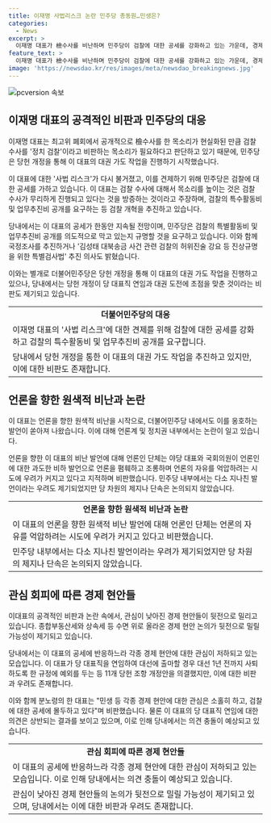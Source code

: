 ```yaml
---
title: 이재명 사법리스크 논란 민주당 총동원…민생은?
categories:
  - News
excerpt: >
  이재명 대표가 檢수사를 비난하며 민주당이 검찰에 대한 공세를 강화하고 있는 가운데, 경제 현안들이 주목받지 못하는 상황이다. 민주당은 당헌 개정으로 이 대표의 대권 가도 작업을 추진하고 있지만, 이를 향한 우려도 존재한다. 또한, 검찰과의 갈등으로 불거진 사법 리스크가 민주당의 공세를 지속시킬 전망이다. 이 대표의 당 대표직 연임에 대한 여론은 좋지 않은 상태이며, 검찰에 대한 강력한 비판과 함께 민주당의 공세가 이어질 것으로 전망된다.
feature_text: >
  이재명 대표가 檢수사를 비난하며 민주당이 검찰에 대한 공세를 강화하고 있는 가운데, 경제 현안들이 주목받지 못하는 상황이다. 민주당은 당헌 개정으로 이 대표의 대권 가도 작업을 추진하고 있지만, 이를 향한 우려도 존재한다. 또한, 검찰과의 갈등으로 불거진 사법 리스크가 민주당의 공세를 지속시킬 전망이다. 이 대표의 당 대표직 연임에 대한 여론은 좋지 않은 상태이며, 검찰에 대한 강력한 비판과 함께 민주당의 공세가 이어질 것으로 전망된다.
image: 'https://newsdao.kr/res/images/meta/newsdao_breakingnews.jpg'
---
```


<p><img src="https://newsdao.kr/res/images/meta/newsdao_breakingnews.jpg" alt="pcversion 속보" /></p>

<h2 data-ke-size="size26">이재명 대표의 공격적인 비판과 민주당의 대응</h2>

<p data-ke-size="size16">이재명 대표는 최고위 폐회에서 공개적으로 檢수사를 한 목소리가 현실화된 만큼 검찰 수사를 '정치 검찰'이라고 비판하는 목소리가 필요하다고 판단하고 있기 때문에, 민주당은 당헌 개정을 통해 이 대표의 대권 가도 작업을 진행하기 시작했습니다.</p>

<p data-ke-size="size16">이 대표에 대한 '사법 리스크'가 다시 불거졌고, 이를 견제하기 위해 민주당은 검찰에 대한 공세를 가하고 있습니다. 이 대표는 검찰 수사에 대해서 목소리를 높이는 것은 검찰 수사가 무리하게 진행되고 있다는 것을 방증하는 것이라고 주장하며, 검찰의 특수활동비 및 업무추진비 공개를 요구하는 등 검찰 개혁을 추진하고 있습니다.</p>

<p data-ke-size="size16">당내에서는 이 대표의 공세가 한동안 지속될 전망이며, 민주당은 검찰의 특별활동비 및 업무추진비 공개를 의도적으로 막고 있는지 규명할 것을 요구하고 있습니다. 이와 함께 국정조사를 추진하거나 '김성태 대북송금 사건 관련 검찰의 허위진술 강요 등 진상규명을 위한 특별검사법' 추진 의사도 밝혔습니다.</p>

<p data-ke-size="size16">이와는 별개로 더불어민주당은 당헌 개정을 통해 이 대표의 대권 가도 작업을 진행하고 있으나, 당내에서는 당헌 개정이 당 대표직 연임과 대권 도전에 초점을 맞춘 것이라는 비판도 제기되고 있습니다.</p>

<table>
    <tr>
        <td style="text-align: center; height: 17px;"><b>더불어민주당의 대응</b></td>
    </tr>
    <tr>
        <td>이재명 대표의 '사법 리스크'에 대한 견제를 위해 검찰에 대한 공세를 강화하고 검찰의 특수활동비 및 업무추진비 공개를 요구합니다.</td>
    </tr>
    <tr>
        <td>당내에서 당헌 개정을 통한 이 대표의 대권 가도 작업을 추진하고 있지만, 이에 대한 비판도 존재합니다.</td>
    </tr>
</table>

<h2 data-ke-size="size26">언론을 향한 원색적 비난과 논란</h2>

<p data-ke-size="size16">이 대표는 언론을 향한 원색적 비난을 시작으로, 더불어민주당 내에서도 이를 옹호하는 발언이 쏟아져 나왔습니다. 이에 대해 언론계 및 정치권 내부에서는 논란이 일고 있습니다.</p>

<p data-ke-size="size16">언론을 향한 이 대표의 비난 발언에 대해 언론인 단체는 야당 대표와 국회의원이 언론인에 대한 과도한 비하 발언으로 언론을 폄훼하고 조롱하며 언론의 자유를 억압하려는 시도에 우려가 커지고 있다고 지적하며 비판했습니다. 민주당 내부에서는 다소 지나친 발언이라는 우려도 제기되었지만 당 차원의 제지나 단속은 논의되지 않았습니다.</p>

<table>
    <tr>
        <td style="text-align: center; height: 17px;"><b>언론을 향한 원색적 비난과 논란</b></td>
    </tr>
    <tr>
        <td>이 대표의 언론을 향한 원색적 비난 발언에 대해 언론인 단체는 언론의 자유를 억압하려는 시도에 우려가 커지고 있다고 비판했습니다.</td>
    </tr>
    <tr>
        <td>민주당 내부에서는 다소 지나친 발언이라는 우려가 제기되었지만 당 차원의 제지나 단속은 논의되지 않았습니다.</td>
    </tr>
</table>

<h2 data-ke-size="size26">관심 회피에 따른 경제 현안들</h2>

<p data-ke-size="size16">이대표의 공격적인 비판과 논란 속에서, 관심이 낮아진 경제 현안들이 뒷전으로 밀리고 있습니다. 종합부동산세와 상속세 등 수면 위로 올라온 경제 현안 논의가 뒷전으로 밀릴 가능성이 제기되고 있습니다.</p>

<p data-ke-size="size16">당내에서는 이 대표의 공세에 반응하느라 각종 경제 현안에 대한 관심이 저하되고 있는 모습입니다. 이 대표가 당 대표직을 연임하여 대선에 출마할 경우 대선 1년 전까지 사퇴하도록 한 규정에 예외를 두는 등 11개 당헌 조항 개정안을 의결했지만, 이에 대한 비판과 우려도 존재합니다.</p>

<p data-ke-size="size16">이와 함께 분노령의 한 대표는 "민생 등 각종 경제 현안에 대한 관심은 소홀히 하고, 검찰에 대한 공세에 몰두하고 있다"며 비판했습니다. 물론 이 대표의 당 대표직 연임에 대한 의견은 상반되는 결과를 보이고 있으며, 이로 인해 당내에서는 의견 충돌이 예상되고 있습니다.</p>

<table>
    <tr>
        <td style="text-align: center; height: 17px;"><b>관심 회피에 따른 경제 현안들</b></td>
    </tr>
    <tr>
        <td>이 대표의 공세에 반응하느라 각종 경제 현안에 대한 관심이 저하되고 있는 모습입니다. 이로 인해 당내에서는 의견 충돌이 예상되고 있습니다. </td>
    </tr>
    <tr>
        <td>관심이 낮아진 경제 현안들의 논의가 뒷전으로 밀릴 가능성이 제기되고 있으며, 당내에서는 이에 대한 비판과 우려도 존재합니다.</td>
    </tr>
</table>

